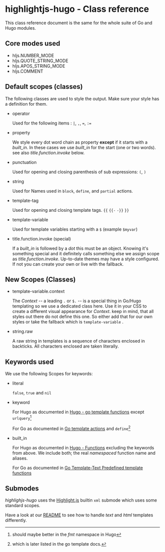 # highlightjs-hugo - Class reference

This class reference document is the same for the whole suite of Go and Hugo modules.

## Core modes used

- hljs.NUMBER_MODE
- hljs.QUOTE_STRING_MODE
- hljs.APOS_STRING_MODE
- hljs.COMMENT

## Default scopes (classes)

The following classes are used to style the output. Make sure your style has a definition for them.

- operator

  Used for the following items : `|`, `,`, `=`, `:=`

- property

  We style every dot word chain as property **except** if it starts with a _built_in_. In these cases we use _built_in_
  for the start (one or two words). see also _title.function.invoke_ below.

- punctuation

  Used for opening and closing parenthesis of sub expressions: `(`, `)`

- string

  Used for Names used in `block`, `define`, and `partial` actions.

- template-tag

  Used for opening and closing template tags. `{{` `{{-` `-}}` `}}`

- template-variable

  Used for template variables starting with a `$` (example `$myvar`)

- title.function.invoke (special)

  If a _built_in_ is followed by a _dot_ this must be an object. Knowing it's something special and it definitely calls
  something else we assign scope as _title.function.invoke_. Up-to-date themes may have a style configured. If not you can
  create your own or live with the fallback.

## New Scopes (Classes)

- template-variable.context

  The _Context_ -- a leading `.` or `$.` -- is a special thing in Go/Hugo templating so we use a dedicated class here. Use it in your CSS to create a different visual appearance for _Context_. keep in mind, that all styles out there do not define this one. So either add that for our own styles or take the fallback which is `template-variable` .

- string.raw

  A raw string in templates is a sequence of characters enclosed in backticks. All characters enclosed are taken
  literally.

## Keywords used

We use the following Scopes for keywords:

- literal

  `false`, `true` and `nil`

- keyword

  For Hugo as documented in [Hugo - go template functions](https://gohugo.io/functions/go-template/)
  except `urlquery`[^1]

  For Go as documented in [Go template actions](https://pkg.go.dev/text/template#hdr-Actions) and `define`[^2]

- built_in

  For Hugo as documented in [Hugo - Functions](https://gohugo.io/functions/) excluding the keywords from above. We include both; the real _namespaced_ function name and aliases.

  For Go as documented in [Go Template-Text Predefined template functions](https://pkg.go.dev/text/)

## Submodes

_highlighjs-hugo_ uses the [Highlight.js][] builtin `xml` submode which uses some standard scopes.

Have a look at our [README](https://github.com/irkode/highlightjs-hugo/README.md) to see how to handle _text_ and _html_ templates differently.

[Highlight.js]: https://highlightjs.readthedocs.io/

[^1]: should maybe better in the _fmt_ namespace in Hugo
[^2]: which is later listed in the go template docs.